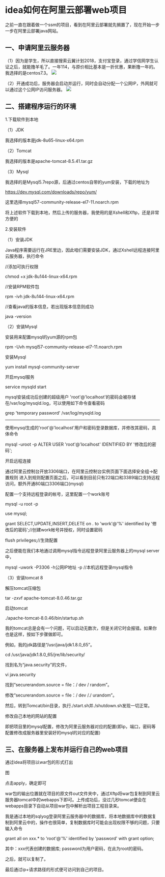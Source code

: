 # idea如何在阿里云部署web项目 #
之前一直在跟着做一个ssm的项目，看到在阿里云部署就先搁置了，现在开始一步一步在阿里云部署java网站。

## 一、申请阿里云服务器 ##

（1）因为是学生，所以直接搜索云翼计划2018，支付宝登录，通过学信网学生认证之后，就能撸羊毛了。一年114，与原价相比基本是一折优惠，果断撸一年的。我选择的是centos7.3。
![](http://note.youdao.com/noteshare?id=2be6635b3668f03779bfcb3acf1d0059&sub=F52F28180B2741E9AFC68B4DC32C598C)

（2）开通成功后，服务器会启动并运行，同时会自动分配一个公网IP，外网就可以通过这个公网IP访问服务器。
![](http://note.youdao.com/noteshare?id=a55abf53391a2b6998712272ff713979&sub=743731BAFF724758A66A3494E9E90DEF)





## 二、搭建程序运行的环境 ##

1.下载软件到本地

（1）JDK

我选择的版本是jdk-8u65-linux-x64.rpm

（2）Tomcat

我选择的版本是apache-tomcat-8.5.41.tar.gz

（3）Mysql

我选择的是Mysql5.7repo源，后通过centos自带的yum安装，下载的地址为

https://dev.mysql.com/downloads/repo/yum/

这里选择mysql57-community-release-el7-11.noarch.rpm

将上述软件下载到本地，然后上传的服务器，我使用的是Xshell和Xftp，还是非常方便的

2.安装软件

（1）安装JDK

Java程序需要运行在JRE里边，因此咱们需要安装JDK，通过Xshell远程连接阿里云服务器，执行命令

//添加可执行权限

chmod +x jdk-8u144-linux-x64.rpm

//安装RPM软件包

rpm -ivh jdk-8u144-linux-x64.rpm

//查看java的版本信息，若出现版本信息则成功

java -version

（2）安装Mysql

安装用来配置mysql的yum源的rpm包

rpm -Uvh mysql57-community-release-el7-11.noarch.rpm

安装Mysql

yum install mysql-community-server

开启mysql服务

service mysqld start

mysql安装成功后创建的超级用户 'root'@'localhost'的密码会被存储在/var/log/mysqld.log，可以使用如下命令查看密码

grep 'temporary password' /var/log/mysqld.log

----------
使用mysql生成的'root'@'localhost'用户和密码登录数据库，并修改其密码，具体命令

mysql -uroot -p
ALTER USER 'root'@'localhost' IDENTIFIED BY '修改后的密码';

开启远程连接

通过阿里云控制台开放3306端口，在阿里云控制台实例页面下面选择安全组->配置规则
进入到规则配置页面之后，可以看到目前只有22端口和3389端口支持远程访问，额外开通80端口3306端口(mysql)

配置一个支持远程登录的帐号，这里配置一个work账号

mysql -u root -p

use mysql;

grant SELECT,UPDATE,INSERT,DELETE on *.* to 'work'@'%' identified by '修改后的密码';//创建work帐号并授权，同时设置密码

flush privileges;//生效配置

之后便能在我们本地通过调用mysql指令远程登录阿里云服务器上的mysql server中，

mysql -uwork -P3306 -h公网IP地址 -p //本机远程登录mysql指令

（3）安装tomcat 8

解压tomcat压缩包

tar -zxvf apache-tomcat-8.0.46.tar.gz

启动tomcat

./apache-tomcat-8.0.46/bin/startup.sh

我的tomcat总是会有一个问题，可以启动无数次，但是关闭它时会报错。如果你也是这样，按如下步骤做即可。

例如，我的jdk路径是“/usr/java/jdk1.8.0_65”。

cd /usr/java/jdk1.8.0_65/jre/lib/security/

找到名为“java.security”的文件，

vi java.security

找到“securerandom.source = file：/ dev / random”。

修改“securerandom.source = file：/ dev /./ urandom”。

然后，转到Tomcat/bin目录，执行./start.sh并./shutdown.sh发现一切正常。

修改自己本地的网站的配置

即把项目里的mysql配置，修改为阿里云服务器对应的配置(即ip，端口，密码等配置修改成服务器里安装好的mysql的对应的配置)

## 三、在服务器上发布并运行自己的web项目 ##

通过idea将项目以war包的形式打出

图

点击apply，确定即可

war包的输出位置就在项目的原文件out文件夹中，通过Xftp将war包复制到阿里云服务器tomcat中的webapps下即可。上传成功后，没过几秒tomcat便会在webapps目录下自动从项目war包中解析出项目工程目录来。

我是通过本地的sqlyog登录阿里云服务器中的数据库，将本地数据库中的数据复制到阿里云中的，操作也很简单，复制数据库时可能会出现权限不够的问题，只要输入命令

grant all on xxx.* to 'root'@'%' identified by 'password' with grant option;

其中：xxx代表创建的数据库; password为用户密码，在此为root的密码。

之后，就可以复制了。

最后通过ip+请求路径的形式便可访问到自己的项目。













